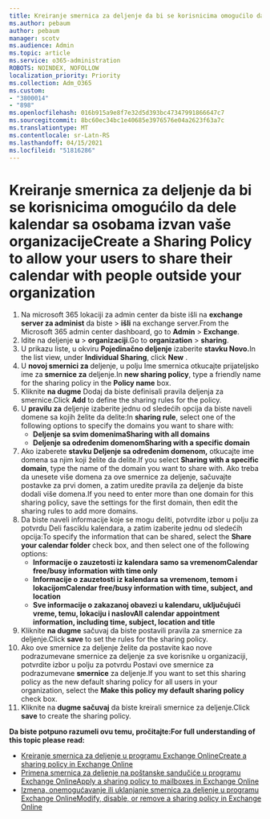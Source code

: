 ```yaml
---
title: Kreiranje smernica za deljenje da bi se korisnicima omogućilo da dele kalendar sa osobama izvan vaše organizacije
ms.author: pebaum
author: pebaum
manager: scotv
ms.audience: Admin
ms.topic: article
ms.service: o365-administration
ROBOTS: NOINDEX, NOFOLLOW
localization_priority: Priority
ms.collection: Adm_O365
ms.custom:
- "3800014"
- "898"
ms.openlocfilehash: 016b915a9e8f7e32d5d393bc47347991866647c7
ms.sourcegitcommit: 8bc60ec34bc1e40685e3976576e04a2623f63a7c
ms.translationtype: MT
ms.contentlocale: sr-Latn-RS
ms.lasthandoff: 04/15/2021
ms.locfileid: "51816286"
---
```

# <a name="create-a-sharing-policy-to-allow-your-users-to-share-their-calendar-with-people-outside-your-organization"></a><span data-ttu-id="511d9-102">Kreiranje smernica za deljenje da bi se korisnicima omogućilo da dele kalendar sa osobama izvan vaše organizacije</span><span class="sxs-lookup"><span data-stu-id="511d9-102">Create a Sharing Policy to allow your users to share their calendar with people outside your organization</span></span>

1. <span data-ttu-id="511d9-103">Na microsoft 365 lokaciji za admin center da biste išli na **exchange server za administ** da biste  >  **išli** na exchange server.</span><span class="sxs-lookup"><span data-stu-id="511d9-103">From the Microsoft 365 admin center dashboard, go to **Admin** > **Exchange**.</span></span>
2. <span data-ttu-id="511d9-104">Idite na deljenje **u**  >  **organizaciji**.</span><span class="sxs-lookup"><span data-stu-id="511d9-104">Go to **organization** > **sharing**.</span></span>
3. <span data-ttu-id="511d9-105">U prikazu liste, u okviru **Pojedinačno deljenje** izaberite **stavku Novo.**</span><span class="sxs-lookup"><span data-stu-id="511d9-105">In the list view, under **Individual Sharing**, click **New** .</span></span>
4. <span data-ttu-id="511d9-106">U **novoj smernici za** deljenje, u polju Ime smernica otkucajte prijateljsko ime za **smernice za** deljenje.</span><span class="sxs-lookup"><span data-stu-id="511d9-106">In **new sharing policy**, type a friendly name for the sharing policy in the **Policy name** box.</span></span>
5. <span data-ttu-id="511d9-107">Kliknite **na dugme**  Dodaj da biste definisali pravila deljenja za smernice.</span><span class="sxs-lookup"><span data-stu-id="511d9-107">Click **Add**  to define the sharing rules for the policy.</span></span>
6. <span data-ttu-id="511d9-108">U **pravilu za** deljenje izaberite jednu od sledećih opcija da biste naveli domene sa kojih želite da delite:</span><span class="sxs-lookup"><span data-stu-id="511d9-108">In **sharing rule**, select one of the following options to specify the domains you want to share with:</span></span>
    - <span data-ttu-id="511d9-109">**Deljenje sa svim domenima**</span><span class="sxs-lookup"><span data-stu-id="511d9-109">**Sharing with all domains**</span></span>
    - <span data-ttu-id="511d9-110">**Deljenje sa određenim domenom**</span><span class="sxs-lookup"><span data-stu-id="511d9-110">**Sharing with a specific domain**</span></span>
8. <span data-ttu-id="511d9-111">Ako izaberete **stavku Deljenje sa određenim domenom,** otkucajte ime domena sa njim koji želite da delite.</span><span class="sxs-lookup"><span data-stu-id="511d9-111">If you select **Sharing with a specific domain**, type the name of the domain you want to share with.</span></span> <span data-ttu-id="511d9-112">Ako treba da unesete više domena za ove smernice za deljenje, sačuvajte postavke za prvi domen, a zatim uredite pravila za deljenje da biste dodali više domena.</span><span class="sxs-lookup"><span data-stu-id="511d9-112">If you need to enter more than one domain for this sharing policy, save the settings for the first domain, then edit the sharing rules to add more domains.</span></span>
9. <span data-ttu-id="511d9-113">Da biste naveli informacije  koje se mogu deliti, potvrdite izbor u polju za potvrdu Deli fasciklu kalendara, a zatim izaberite jednu od sledećih opcija:</span><span class="sxs-lookup"><span data-stu-id="511d9-113">To specify the information that can be shared, select the **Share your calendar folder** check box, and then select one of the following options:</span></span>
    - <span data-ttu-id="511d9-114">**Informacije o zauzetosti iz kalendara samo sa vremenom**</span><span class="sxs-lookup"><span data-stu-id="511d9-114">**Calendar free/busy information with time only**</span></span>
    - <span data-ttu-id="511d9-115">**Informacije o zauzetosti iz kalendara sa vremenom, temom i lokacijom**</span><span class="sxs-lookup"><span data-stu-id="511d9-115">**Calendar free/busy information with time, subject, and location**</span></span>
    - <span data-ttu-id="511d9-116">**Sve informacije o zakazanoj obavezi u kalendaru, uključujući vreme, temu, lokaciju i naslov**</span><span class="sxs-lookup"><span data-stu-id="511d9-116">**All calendar appointment information, including time, subject, location and title**</span></span>
11. <span data-ttu-id="511d9-117">Kliknite **na dugme** sačuvaj da biste postavili pravila za smernice za deljenje.</span><span class="sxs-lookup"><span data-stu-id="511d9-117">Click **save** to set the rules for the sharing policy.</span></span>
12. <span data-ttu-id="511d9-118">Ako ove smernice za deljenje želite da postavite kao nove podrazumevane smernice za deljenje za sve korisnike u organizaciji, potvrdite izbor u polju za potvrdu Postavi ove smernice za podrazumevane **smernice** za deljenje.</span><span class="sxs-lookup"><span data-stu-id="511d9-118">If you want to set this sharing policy as the new default sharing policy for all users in your organization, select the **Make this policy my default sharing policy** check box.</span></span>
13. <span data-ttu-id="511d9-119">Kliknite na **dugme sačuvaj** da biste kreirali smernice za deljenje.</span><span class="sxs-lookup"><span data-stu-id="511d9-119">Click **save** to create the sharing policy.</span></span>  

<span data-ttu-id="511d9-120">**Da biste potpuno razumeli ovu temu, pročitajte:**</span><span class="sxs-lookup"><span data-stu-id="511d9-120">**For full understanding of this topic please read:**</span></span>

- [<span data-ttu-id="511d9-121">Kreiranje smernica za deljenje u programu Exchange Online</span><span class="sxs-lookup"><span data-stu-id="511d9-121">Create a sharing policy in Exchange Online</span></span>](https://docs.microsoft.com/exchange/sharing/sharing-policies/create-a-sharing-policy)
- [<span data-ttu-id="511d9-122">Primena smernica za deljenje na poštanske sandučiće u programu Exchange Online</span><span class="sxs-lookup"><span data-stu-id="511d9-122">Apply a sharing policy to mailboxes in Exchange Online</span></span>](https://docs.microsoft.com/exchange/sharing/sharing-policies/apply-a-sharing-policy)
- [<span data-ttu-id="511d9-123">Izmena, onemogućavanje ili uklanjanje smernica za deljenje u programu Exchange Online</span><span class="sxs-lookup"><span data-stu-id="511d9-123">Modify, disable, or remove a sharing policy in Exchange Online</span></span>](https://docs.microsoft.com/exchange/sharing/sharing-policies/modify-a-sharing-policy)